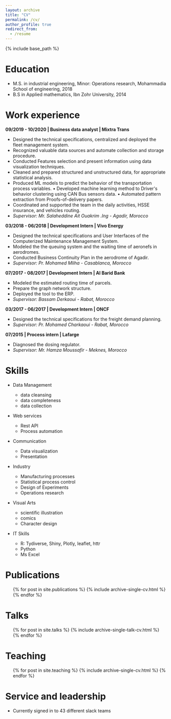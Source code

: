 ```yaml
---
layout: archive
title: "CV"
permalink: /cv/
author_profile: true
redirect_from:
  - /resume
---
```


{% include base_path %}

Education
======
* M.S. in industrial engineering, Minor: Operations research, Mohammadia School of engineering, 2018
* B.S in Applied mathematics, Ibn Zohr University, 2014

Work experience
======
**09/2019 - 10/2020 | Business data analyst | Mixtra Trans**
* Designed the technical specifications, centralized and deployed the fleet management system.
* Recognized valuable data sources and automate collection and storage procedure.
* Conducted Features selection and present information using data visualization techniques.
* Cleaned and prepared structured and unstructured data, for appropriate statistical analysis.
* Produced ML models to predict the behavior of the transportation process variables.
• Developed machine learning method to Driver's behavior clustering using CAN Bus sensors data.
• Automated pattern extraction from Proofs-of-delivery papers.
* Coordinated and supported the team in the daily activities, HSSE insurance, and vehicles routing.
* *Supervisor: Mr. Salaheddine Ait Ouakrim .Ing - Agadir, Morocco*

**03/2018 - 06/2018 | Development Intern | Vivo Energy**
* Designed the technical specifications and User Interfaces of the Computerized Maintenance Management System.
* Modeled the the queuing system and the waiting time of aeronefs in aerodromes.
* Conducted Business Continuity Plan in the aerodrome of Agadir.
* *Supervisor: Pr. Mohamed Mliha - Casablanca, Morocco*

**07/2017 - 08/2017 | Development Intern | Al Barid Bank**
* Modeled the estimated routing time of parcels.
* Prepare the graph network structure.
* Deployed the tool to the ERP.
* *Supervisor: Bassam Derkaoui - Rabat, Morocco*

**03/2017 - 06/2017 | Development Intern | ONCF**
* Designed the technical specifications for the freight demand planning.
* *Supervisor: Pr. Mohamed Charkaoui - Rabat, Morocco*

**07/2015 | Process intern | Lafarge**
* Diagnosed the dosing regulator.
* *Supervisor: Mr. Hamza Moussafir - Meknes, Morocco*
  
Skills
======

* Data Management
  * data cleansing
  * data completeness
  * data collection
  
* Web services
  * Rest API
  * Process automation

* Communication
  * Data visualization
  * Presentation

* Industry
  * Manufacturing processes
  * Statistical process control
  * Design of Experiments
  * Operations research

* Visual Arts
  * scientific illustration
  * comics
  * Character design
  
* IT Skills
  * R: Tydiverse, Shiny, Plotly, leaflet, httr
  * Python
  * Ms Excel

Publications
======
  <ul>{% for post in site.publications %}
    {% include archive-single-cv.html %}
  {% endfor %}</ul>
  
Talks
======
  <ul>{% for post in site.talks %}
    {% include archive-single-talk-cv.html %}
  {% endfor %}</ul>
  
Teaching
======
  <ul>{% for post in site.teaching %}
    {% include archive-single-cv.html %}
  {% endfor %}</ul>
  
Service and leadership
======
* Currently signed in to 43 different slack teams
